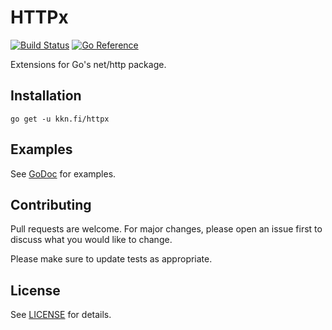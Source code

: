 # HTTPx

[![Build Status](https://github.com/kare/httpx/workflows/HTTPX/badge.svg?branch=master)](https://github.com/kare/httpx/actions?query=workflow%3AHTTPX)
[![Go Reference](https://pkg.go.dev/badge/kkn.fi/httpx.svg)](https://pkg.go.dev/kkn.fi/httpx)

Extensions for Go's net/http package.

## Installation

    go get -u kkn.fi/httpx

## Examples

See [GoDoc](https://pkg.go.dev/kkn.fi/httpx) for examples.

## Contributing

Pull requests are welcome. For major changes, please open an issue first
to discuss what you would like to change.

Please make sure to update tests as appropriate.

## License

See [LICENSE](LICENSE) for details.
